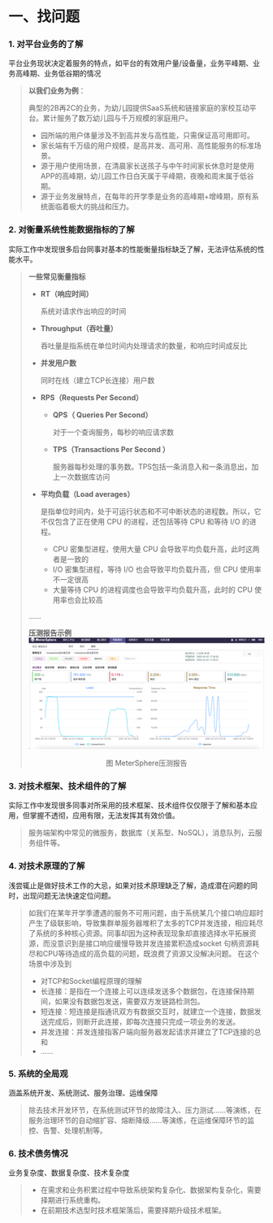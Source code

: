 一、找问题
=============
### 1. 对平台业务的了解
平台业务现状决定着服务的特点，如平台的有效用户量/设备量，业务平峰期、业务高峰期、业务低谷期的情况

> **以我们业务为例**：
> 
> 典型的2B再2C的业务，为幼儿园提供SaaS系统和链接家庭的家校互动平台。累计服务了数万幼儿园与千万规模的家庭用户。
> - 园所端的用户体量涉及不到高并发与高性能，只需保证高可用即可。
> - 家长端有千万级的用户规模，是高并发、高可用、高性能服务的标准场景。
> - 源于用户使用场景，在清晨家长送孩子与中午时间家长休息时是使用APP的高峰期，幼儿园工作日白天属于平峰期，夜晚和周末属于低谷期。
> - 源于业务发展特点，在每年的开学季是业务的高峰期+增峰期，原有系统面临着极大的挑战和压力。

### 2. 对衡量系统性能数据指标的了解
实际工作中发现很多后台同事对基本的性能衡量指标缺乏了解，无法评估系统的性能水平。

> **一些常见衡量指标**
> - **RT（响应时间）**
> 
>   系统对请求作出响应的时间
> - **Throughput（吞吐量）**
> 
>   吞吐量是指系统在单位时间内处理请求的数量，和响应时间成反比
> - **并发用户数**
> 
>   同时在线（建立TCP长连接）用户数
> - **RPS（Requests Per Second）**
>   - **QPS（ Queries Per Second）**
> 
>       对于一个查询服务，每秒的响应请求数
>   - **TPS（Transactions Per Second ）**
>   
>       服务器每秒处理的事务数。TPS包括一条消息入和一条消息出，加上一次数据库访问
> - **平均负载（Load averages）**
> 
>   是指单位时间内，处于可运行状态和不可中断状态的进程数。所以，它不仅包含了正在使用 CPU 的进程，还包括等待 CPU 和等待 I/O 的进程。
>   - CPU 密集型进程，使用大量 CPU 会导致平均负载升高，此时这两者是一致的
>   - I/O 密集型进程，等待 I/O 也会导致平均负载升高，但 CPU 使用率不一定很高
>   - 大量等待 CPU 的进程调度也会导致平均负载升高，此时的 CPU 使用率也会比较高
> 
> ……
> 
> **压测报告示例**    
> ![MeterSphere压测报告](image/MeterSphere压测报告.png)
> <p align="center">图 MeterSphere压测报告</p>

### 3. 对技术框架、技术组件的了解
实际工作中发现很多同事对所采用的技术框架、技术组件仅仅限于了解和基本应用，但掌握不透彻，应用有限，无法发挥其有效价值。

> 服务端架构中常见的微服务，数据库（关系型、NoSQL），消息队列，云服务组件等。

### 4. 对技术原理的了解
浅尝辄止是做好技术工作的大忌，如果对技术原理缺乏了解，造成潜在问题的同时，出现问题无法快速定位问题。

> 如我们在某年开学季遭遇的服务不可用问题，由于系统某几个接口响应超时产生了级联影响，导致集群单服务器堆积了太多的TCP并发连接，相应耗尽了系统的多种核心资源。同事却因为这种表现现象却直接选择水平拓展资源，而没意识到是接口响应缓慢导致并发连接累积造成socket 句柄资源耗尽和CPU等待造成的高负载的问题，既浪费了资源又没解决问题。
> 在这个场景中涉及到
> - 对TCP和Socket编程原理的理解
> - 长连接：是指在一个连接上可以连续发送多个数据包，在连接保持期间，如果没有数据包发送，需要双方发链路检测包。
> - 短连接：短连接是指通讯双方有数据交互时，就建立一个连接，数据发送完成后，则断开此连接，即每次连接只完成一项业务的发送。
> - 并发连接：并发连接指客户端向服务器发起请求并建立了TCP连接的总和
> - ……

### 5. 系统的全局观
涵盖系统开发、系统测试、服务治理、运维保障

>除去技术开发环节，在系统测试环节的故障注入、压力测试……等演练，在服务治理环节的自动缩扩容、熔断降级……等演练，在运维保障环节的监控、告警、处理机制等。

### 6. 技术债务情况
业务复杂度、数据复杂度、技术复杂度

> - 在需求和业务积累过程中导致系统架构复杂化、数据架构复杂化，需要择期进行系统重构。
> - 在前期技术选型时技术框架落后，需要择期升级技术框架。